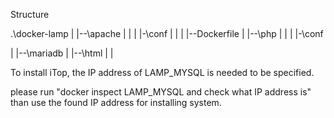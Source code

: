 




Structure

.\docker-lamp
|
|--\apache
|  |
|  |-\conf
|  |
|  |--Dockerfile
|
|--\php
|  |
|  |-\conf

|
|--\mariadb
|
|--\html
|
|


To install iTop, the IP address of LAMP_MYSQL is needed to be specified. 

please run "docker inspect LAMP_MYSQL and check what IP address is" than use the found IP address for installing system. 


